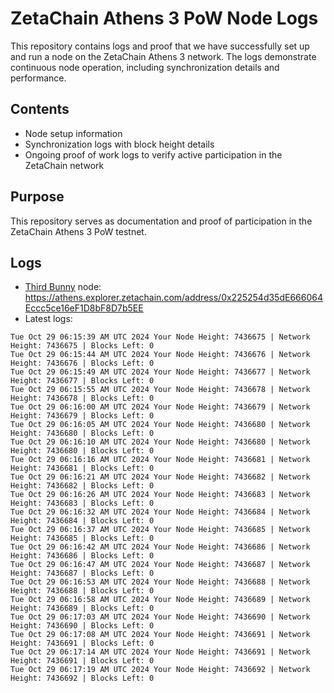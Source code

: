 # ZetaChain Athens 3 PoW Node Logs
This repository contains logs and proof that we have successfully set up and run a node on the ZetaChain Athens 3 network. The logs demonstrate continuous node operation, including synchronization details and performance.

## Contents
- Node setup information
- Synchronization logs with block height details
- Ongoing proof of work logs to verify active participation in the ZetaChain network

## Purpose
This repository serves as documentation and proof of participation in the ZetaChain Athens 3 PoW testnet.

## Logs

- [Third Bunny](https://thirdbunny.xyz/) node: https://athens.explorer.zetachain.com/address/0x225254d35dE666064Eccc5ce16eF1D8bF8D7b5EE
- Latest logs:
```
Tue Oct 29 06:15:39 AM UTC 2024 Your Node Height: 7436675 | Network Height: 7436675 | Blocks Left: 0
Tue Oct 29 06:15:44 AM UTC 2024 Your Node Height: 7436676 | Network Height: 7436676 | Blocks Left: 0
Tue Oct 29 06:15:49 AM UTC 2024 Your Node Height: 7436677 | Network Height: 7436677 | Blocks Left: 0
Tue Oct 29 06:15:55 AM UTC 2024 Your Node Height: 7436678 | Network Height: 7436678 | Blocks Left: 0
Tue Oct 29 06:16:00 AM UTC 2024 Your Node Height: 7436679 | Network Height: 7436679 | Blocks Left: 0
Tue Oct 29 06:16:05 AM UTC 2024 Your Node Height: 7436680 | Network Height: 7436680 | Blocks Left: 0
Tue Oct 29 06:16:10 AM UTC 2024 Your Node Height: 7436680 | Network Height: 7436680 | Blocks Left: 0
Tue Oct 29 06:16:16 AM UTC 2024 Your Node Height: 7436681 | Network Height: 7436681 | Blocks Left: 0
Tue Oct 29 06:16:21 AM UTC 2024 Your Node Height: 7436682 | Network Height: 7436682 | Blocks Left: 0
Tue Oct 29 06:16:26 AM UTC 2024 Your Node Height: 7436683 | Network Height: 7436683 | Blocks Left: 0
Tue Oct 29 06:16:32 AM UTC 2024 Your Node Height: 7436684 | Network Height: 7436684 | Blocks Left: 0
Tue Oct 29 06:16:37 AM UTC 2024 Your Node Height: 7436685 | Network Height: 7436685 | Blocks Left: 0
Tue Oct 29 06:16:42 AM UTC 2024 Your Node Height: 7436686 | Network Height: 7436686 | Blocks Left: 0
Tue Oct 29 06:16:47 AM UTC 2024 Your Node Height: 7436687 | Network Height: 7436687 | Blocks Left: 0
Tue Oct 29 06:16:53 AM UTC 2024 Your Node Height: 7436688 | Network Height: 7436688 | Blocks Left: 0
Tue Oct 29 06:16:58 AM UTC 2024 Your Node Height: 7436689 | Network Height: 7436689 | Blocks Left: 0
Tue Oct 29 06:17:03 AM UTC 2024 Your Node Height: 7436690 | Network Height: 7436690 | Blocks Left: 0
Tue Oct 29 06:17:08 AM UTC 2024 Your Node Height: 7436691 | Network Height: 7436691 | Blocks Left: 0
Tue Oct 29 06:17:14 AM UTC 2024 Your Node Height: 7436691 | Network Height: 7436691 | Blocks Left: 0
Tue Oct 29 06:17:19 AM UTC 2024 Your Node Height: 7436692 | Network Height: 7436692 | Blocks Left: 0
```
